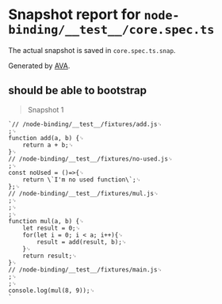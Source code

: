 # Snapshot report for `node-binding/__test__/core.spec.ts`

The actual snapshot is saved in `core.spec.ts.snap`.

Generated by [AVA](https://avajs.dev).

## should be able to bootstrap

> Snapshot 1

    `// /node-binding/__test__/fixtures/add.js␊
    ;␊
    function add(a, b) {␊
        return a + b;␊
    }␊
    // /node-binding/__test__/fixtures/no-used.js␊
    ;␊
    const noUsed = ()=>{␊
        return \`I'm no used function\`;␊
    };␊
    // /node-binding/__test__/fixtures/mul.js␊
    ;␊
    ;␊
    ;␊
    function mul(a, b) {␊
        let result = 0;␊
        for(let i = 0; i < a; i++){␊
            result = add(result, b);␊
        }␊
        return result;␊
    }␊
    // /node-binding/__test__/fixtures/main.js␊
    ;␊
    ;␊
    console.log(mul(8, 9));␊
    `

